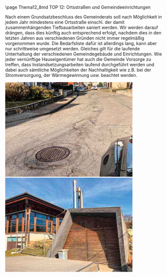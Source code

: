 \page Thema12_8md TOP 12: Ortsstraßen und Gemeindeeinrichtungen

Nach einem Grundsatzbeschluss des Gemeinderats soll nach Möglichkeit in jedem Jahr mindestens
eine Ortsstraße einschl. der damit zusammenhängenden Tiefbauarbeiten saniert
werden. Wir werden darauf drängen, dass dies künftig auch entsprechend erfolgt, nachdem
dies in den letzten Jahren aus verschiedenen Gründen nicht immer regelmäßig vorgenommen
wurde. Die Bedarfsliste dafür ist allerdings lang, kann aber nur schrittweise umgesetzt
werden. Gleiches gilt für die laufende Unterhaltung der verschiedenen Gemeindegebäude
und Einrichtungen. Wie jeder vernünftige Hauseigentümer hat auch die Gemeinde Vorsorge
zu treffen, dass Instandsetzungsarbeiten laufend durchgeführt werden und dabei auch sämtliche
Möglichkeiten der Nachhaltigkeit wie z.B. bei der Stromversorgung, der Wärmegewinnung
usw. beachtet werden.

![](Documentation/img/2019/Orts.jpg)
![](Documentation/img/2019/Orts2.jpg)
